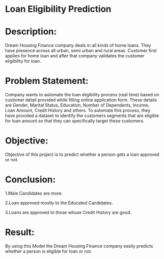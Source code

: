 # Loan Eligibility Prediction

# Description:
Dream Housing Finance company deals in all kinds of home loans. They have presence across all urban, semi urban and rural areas. Customer first applies for home loan and after that company validates the customer eligibility for loan.

# Problem Statement:
Company wants to automate the loan eligibility process (real time) based on customer detail provided while filling online application form. These details are Gender, Marital Status, Education, Number of Dependents, Income, Loan Amount, Credit History and others. To automate this process, they have provided a dataset to identify the customers segments that are eligible for loan amount so that they can specifically target these customers. 

# Objective:
Objective of this project is to predict whether a person gets a loan approved or not.

# Conclusion:
1.Male Candidates are more.

2.Loan approved mostly to the Educated Candidates.

3.Loans are approved to those whose Credit History are good.

# Result:
By using this Model the Dream Housing Finance company easily predicts whether a person is eligible for loan or not.
